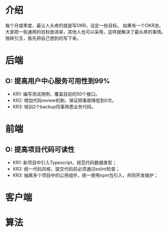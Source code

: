 # 介绍
每个月或季度，最让人头疼的就是写OKR，设定一些目标。
如果有一个OKR池，大家把一些通用的目标放进来，其他人也可以采用，这样就解决了最头疼的事情。
抛砖引玉，我先把自己想到的写下来。

# 后端
## O: 提高用户中心服务可用性到99%
- KR1: 编写测试用例，覆盖目前的50个接口。
- KR2: 增加代码review机制，保证把事故降低到0次。
- KR3: 培训2个backup同事熟悉业务代码。

# 前端
## O: 提高项目代码可读性
- KR1: 新项目中引入Typescript，规范代码数据类型；
- KR2: 统一代码风格，提交代码前必须通过eslint检查；
- KR3: 抽离多个项目中的公用组件，统一使用npm包引入，共同开发维护；

# 客户端

# 算法

